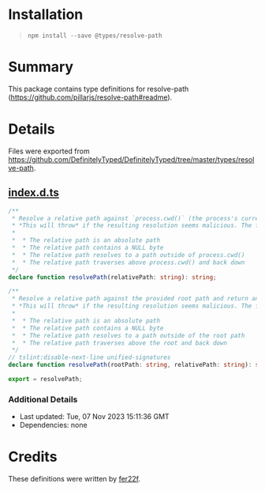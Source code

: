 # Installation
> `npm install --save @types/resolve-path`

# Summary
This package contains type definitions for resolve-path (https://github.com/pillarjs/resolve-path#readme).

# Details
Files were exported from https://github.com/DefinitelyTyped/DefinitelyTyped/tree/master/types/resolve-path.
## [index.d.ts](https://github.com/DefinitelyTyped/DefinitelyTyped/tree/master/types/resolve-path/index.d.ts)
````ts
/**
 * Resolve a relative path against `process.cwd()` (the process's current working directory) and return an absolute path.
 * *This will throw* if the resulting resolution seems malicious. The following are malicious:
 *
 *  * The relative path is an absolute path
 *  * The relative path contains a NULL byte
 *  * The relative path resolves to a path outside of process.cwd()
 *  * The relative path traverses above process.cwd() and back down
 */
declare function resolvePath(relativePath: string): string;

/**
 * Resolve a relative path against the provided root path and return an absolute path.
 * *This will throw* if the resulting resolution seems malicious. The following are malicious:
 *
 *  * The relative path is an absolute path
 *  * The relative path contains a NULL byte
 *  * The relative path resolves to a path outside of the root path
 *  * The relative path traverses above the root and back down
 */
// tslint:disable-next-line unified-signatures
declare function resolvePath(rootPath: string, relativePath: string): string;

export = resolvePath;

````

### Additional Details
 * Last updated: Tue, 07 Nov 2023 15:11:36 GMT
 * Dependencies: none

# Credits
These definitions were written by [fer22f](https://github.com/fer22f).
